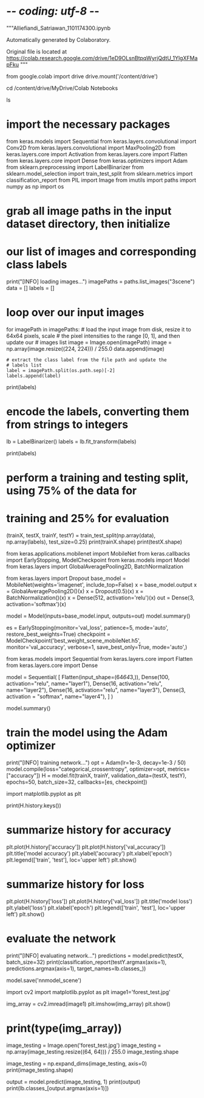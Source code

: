 # -*- coding: utf-8 -*-
"""Alliefiandi_Satriawan_1101174300.ipynb

Automatically generated by Colaboratory.

Original file is located at
    https://colab.research.google.com/drive/1eD9OLsnBtpqWyrjQdtU_1YlgXFMapFku
"""

from google.colab import drive
drive.mount('/content/drive')

cd /content/drive/MyDrive/Colab Notebooks

ls

# import the necessary packages
from keras.models import Sequential
from keras.layers.convolutional import Conv2D
from keras.layers.convolutional import MaxPooling2D
from keras.layers.core import Activation
from keras.layers.core import Flatten
from keras.layers.core import Dense
from keras.optimizers import Adam
from sklearn.preprocessing import LabelBinarizer
from sklearn.model_selection import train_test_split
from sklearn.metrics import classification_report
from PIL import Image
from imutils import paths
import numpy as np
import os

# grab all image paths in the input dataset directory, then initialize
# our list of images and corresponding class labels
print("[INFO] loading images...")
imagePaths = paths.list_images("3scene")
data = []
labels = []

# loop over our input images
for imagePath in imagePaths:
	# load the input image from disk, resize it to 64x64 pixels, scale
	# the pixel intensities to the range [0, 1], and then update our
	# images list
	image = Image.open(imagePath)
	image = np.array(image.resize((224, 224))) / 255.0
	data.append(image)

	# extract the class label from the file path and update the
	# labels list
	label = imagePath.split(os.path.sep)[-2]
	labels.append(label)

print(labels)

# encode the labels, converting them from strings to integers
lb = LabelBinarizer()
labels = lb.fit_transform(labels)

print(labels)

# perform a training and testing split, using 75% of the data for
# training and 25% for evaluation
(trainX, testX, trainY, testY) = train_test_split(np.array(data),	np.array(labels), test_size=0.25)
print(trainX.shape)
print(testX.shape)

from keras.applications.mobilenet import MobileNet
from keras.callbacks import EarlyStopping, ModelCheckpoint
from keras.models import Model
from keras.layers import GlobalAveragePooling2D, BatchNormalization

from keras.layers import Dropout
base_model = MobileNet(weights='imagenet', include_top=False)
x = base_model.output
x = GlobalAveragePooling2D()(x)
x = Dropout(0.5)(x)
x = BatchNormalization()(x)
x = Dense(512, activation='relu')(x)
out = Dense(3, activation='softmax')(x)

model = Model(inputs=base_model.input, outputs=out)
model.summary()

es = EarlyStopping(monitor='val_loss',
                   patience=5,
                   mode='auto',
                   restore_best_weights=True)
checkpoint = ModelCheckpoint('best_weight_scene_mobileNet.h5',
                             monitor='val_accuracy',
                             verbose=1,
                             save_best_only=True,
                             mode='auto',)

from keras.models import Sequential
from keras.layers.core import Flatten
from keras.layers.core import Dense

model = Sequential(
    [
        Flatten(input_shape=(64*64*3,)),
        Dense(100, activation="relu", name="layer1"),
        Dense(16, activation="relu", name="layer2"),
        Dense(16, activation="relu", name="layer3"),
        Dense(3, activation = "softmax", name="layer4"),
    ]
)

model.summary()

# train the model using the Adam optimizer
print("[INFO] training network...")
opt = Adam(lr=1e-3, decay=1e-3 / 50)
model.compile(loss="categorical_crossentropy", optimizer=opt,
	metrics=["accuracy"])
H = model.fit(trainX, trainY, validation_data=(testX, testY), epochs=50, batch_size=32, callbacks=[es, checkpoint])

import matplotlib.pyplot as plt

print(H.history.keys())
# summarize history for accuracy
plt.plot(H.history['accuracy'])
plt.plot(H.history['val_accuracy'])
plt.title('model accuracy')
plt.ylabel('accuracy')
plt.xlabel('epoch')
plt.legend(['train', 'test'], loc='upper left')
plt.show()
# summarize history for loss
plt.plot(H.history['loss'])
plt.plot(H.history['val_loss'])
plt.title('model loss')
plt.ylabel('loss')
plt.xlabel('epoch')
plt.legend(['train', 'test'], loc='upper left')
plt.show()

# evaluate the network
print("[INFO] evaluating network...")
predictions = model.predict(testX, batch_size=32)
print(classification_report(testY.argmax(axis=1),
	predictions.argmax(axis=1), target_names=lb.classes_))

model.save('nnmodel_scene')

import cv2
import matplotlib.pyplot as plt
image1='forest_test.jpg'

img_array = cv2.imread(image1)
plt.imshow(img_array)
plt.show()
# print(type(img_array))

image_testing = Image.open('forest_test.jpg')
image_testing = np.array(image_testing.resize((64, 64))) / 255.0
image_testing.shape

image_testing = np.expand_dims(image_testing, axis=0)
print(image_testing.shape)

output = model.predict(image_testing, 1)
print(output)
print(lb.classes_[output.argmax(axis=1)])

